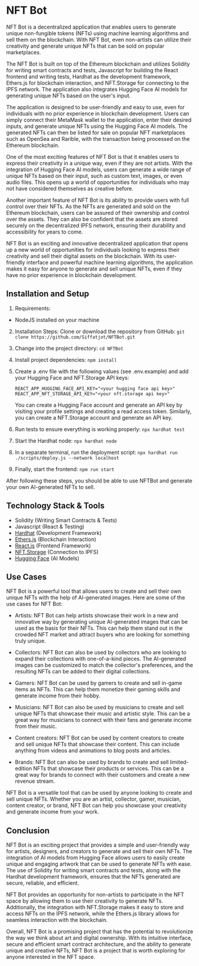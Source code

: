 # NFT Bot

NFT Bot is a decentralized application that enables users to generate unique non-fungible tokens (NFTs) using machine learning algorithms and sell them on the blockchain. With NFT Bot, even non-artists can utilize their creativity and generate unique NFTs that can be sold on popular marketplaces.

The NFT Bot is built on top of the Ethereum blockchain and utilizes Solidity for writing smart contracts and tests, Javascript for building the React frontend and writing tests, Hardhat as the development framework, Ethers.js for blockchain interaction, and NFT.Storage for connecting to the IPFS network. The application also integrates Hugging Face AI models for generating unique NFTs based on the user's input.

The application is designed to be user-friendly and easy to use, even for individuals with no prior experience in blockchain development. Users can simply connect their MetaMask wallet to the application, enter their desired inputs, and generate unique NFTs using the Hugging Face AI models. The generated NFTs can then be listed for sale on popular NFT marketplaces such as OpenSea and Rarible, with the transaction being processed on the Ethereum blockchain.

One of the most exciting features of NFT Bot is that it enables users to express their creativity in a unique way, even if they are not artists. With the integration of Hugging Face AI models, users can generate a wide range of unique NFTs based on their input, such as custom text, images, or even audio files. This opens up a world of opportunities for individuals who may not have considered themselves as creative before.

Another important feature of NFT Bot is its ability to provide users with full control over their NFTs. As the NFTs are generated and sold on the Ethereum blockchain, users can be assured of their ownership and control over the assets. They can also be confident that the assets are stored securely on the decentralized IPFS network, ensuring their durability and accessibility for years to come.

NFT Bot is an exciting and innovative decentralized application that opens up a new world of opportunities for individuals looking to express their creativity and sell their digital assets on the blockchain. With its user-friendly interface and powerful machine learning algorithms, the application makes it easy for anyone to generate and sell unique NFTs, even if they have no prior experience in blockchain development.

## Installation and Setup

1. Requirements:

- NodeJS installed on your machine

2. Installation Steps:
   Clone or download the repository from GitHub:
   `git clone https://github.com/Siffatjot/NFTBot.git`

3. Change into the project directory:
   `cd NFTBot`

4. Install project dependencies:
   `npm install`

5. Create a .env file with the following values (see .env.example) and add your Hugging Face and NFT.Storage API keys:

   `REACT_APP_HUGGING_FACE_API_KEY="<your hugging face api key>"`
   `REACT_APP_NFT_STORAGE_API_KEY="<your nft.storage api key>" `

   You can create a Hugging Face account and generate an API key by visiting your profile settings and creating a read access token. Similarly, you can create a NFT.Storage account and generate an API key.

6. Run tests to ensure everything is working properly:
   `npx hardhat test`

7. Start the Hardhat node:
   `npx hardhat node`

8. In a separate terminal, run the deployment script:
   `npx hardhat run ./scripts/deploy.js --network localhost`

9. Finally, start the frontend:
   `npm run start`

After following these steps, you should be able to use NFTBot and generate your own AI-generated NFTs to sell.

## Technology Stack & Tools

- Solidity (Writing Smart Contracts & Tests)
- Javascript (React & Testing)
- [Hardhat](https://hardhat.org/) (Development Framework)
- [Ethers.js](https://docs.ethers.io/v5/) (Blockchain Interaction)
- [React.js](https://reactjs.org/) (Frontend Framework)
- [NFT.Storage](https://nft.storage/) (Connection to IPFS)
- [Hugging Face](https://huggingface.co/) (AI Models)

## Use Cases

NFT Bot is a powerful tool that allows users to create and sell their own unique NFTs with the help of AI-generated images. Here are some of the use cases for NFT Bot:

- Artists: NFT Bot can help artists showcase their work in a new and innovative way by generating unique AI-generated images that can be used as the basis for their NFTs. This can help them stand out in the crowded NFT market and attract buyers who are looking for something truly unique.

- Collectors: NFT Bot can also be used by collectors who are looking to expand their collections with one-of-a-kind pieces. The AI-generated images can be customized to match the collector's preferences, and the resulting NFTs can be added to their digital collections.

- Gamers: NFT Bot can be used by gamers to create and sell in-game items as NFTs. This can help them monetize their gaming skills and generate income from their hobby.

- Musicians: NFT Bot can also be used by musicians to create and sell unique NFTs that showcase their music and artistic style. This can be a great way for musicians to connect with their fans and generate income from their music.

- Content creators: NFT Bot can be used by content creators to create and sell unique NFTs that showcase their content. This can include anything from videos and animations to blog posts and articles.

- Brands: NFT Bot can also be used by brands to create and sell limited-edition NFTs that showcase their products or services. This can be a great way for brands to connect with their customers and create a new revenue stream.

NFT Bot is a versatile tool that can be used by anyone looking to create and sell unique NFTs. Whether you are an artist, collector, gamer, musician, content creator, or brand, NFT Bot can help you showcase your creativity and generate income from your work.

## Conclusion

NFT Bot is an exciting project that provides a simple and user-friendly way for artists, designers, and creators to generate and sell their own NFTs. The integration of AI models from Hugging Face allows users to easily create unique and engaging artwork that can be used to generate NFTs with ease. The use of Solidity for writing smart contracts and tests, along with the Hardhat development framework, ensures that the NFTs generated are secure, reliable, and efficient.

NFT Bot provides an opportunity for non-artists to participate in the NFT space by allowing them to use their creativity to generate NFTs. Additionally, the integration with NFT.Storage makes it easy to store and access NFTs on the IPFS network, while the Ethers.js library allows for seamless interaction with the blockchain.

Overall, NFT Bot is a promising project that has the potential to revolutionize the way we think about art and digital ownership. With its intuitive interface, secure and efficient smart contract architecture, and the ability to generate unique and creative NFTs, NFT Bot is a project that is worth exploring for anyone interested in the NFT space.
